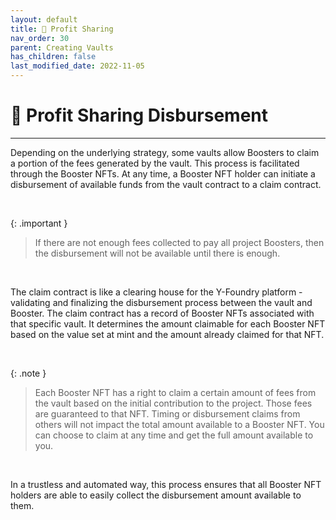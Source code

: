 ```yaml
---
layout: default
title: 💸 Profit Sharing
nav_order: 30
parent: Creating Vaults
has_children: false
last_modified_date: 2022-11-05
---
```


# 💸 Profit Sharing Disbursement

***

Depending on the underlying strategy, some vaults allow Boosters to claim a portion of the fees generated by the vault. This process is facilitated through the Booster NFTs. At any time, a Booster NFT holder can initiate a disbursement of available funds from the vault contract to a claim contract. 

<br>

{: .important }
> If there are not enough fees collected to pay all project Boosters, then the disbursement will not be available until there is enough.

<br>

The claim contract is like a clearing house for the Y-Foundry platform - validating and finalizing the disbursement process between the vault and Booster. The claim contract has a record of Booster NFTs associated with that specific vault. It determines the amount claimable for each Booster NFT based on the value set at mint and the amount already claimed for that NFT.

<br>

{: .note }
> Each Booster NFT has a right to claim a certain amount of fees from the vault based on the initial contribution to the project. Those fees are guaranteed to that NFT. Timing or disbursement claims from others will not impact the total amount available to a Booster NFT. You can choose to claim at any time and get the full amount available to you.

<br>

In a trustless and automated way, this process ensures that all Booster NFT holders are able to easily collect the disbursement amount available to them.